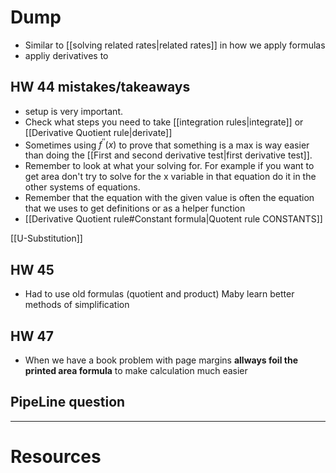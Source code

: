 
# Dump
- Similar to [[solving related rates|related rates]] in how we apply formulas
- appliy derivatives to

## HW 44 mistakes/takeaways 
- setup is very important.
- Check what steps you need to take [[integration rules|integrate]] or [[Derivative Quotient rule|derivate]] 
- Sometimes using $f^{''}(x)$ to prove that something is a max is way easier than doing the [[First and second derivative test|first derivative test]]. 
- Remember to look at what your solving for. For example if you want to get area don't try to solve for the x variable in that equation do it in the other systems of equations.
- Remember that the equation with the given value is often the equation that we uses to get definitions or as a helper function
- [[Derivative Quotient rule#Constant formula|Quotent rule CONSTANTS]]

[[U-Substitution]]



## HW 45
- Had to use old formulas (quotient and product) Maby learn better methods of simplification 

## HW 47
- When we have a book problem with page margins **allways foil the printed area formula** to make calculation much easier


## PipeLine question

---
# Resources 